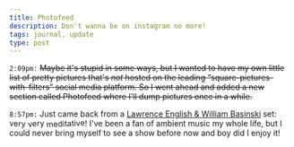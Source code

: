 ```yaml
---
title: Photofeed
description: Don't wanna be on instagram no more!
tags: journal, update
type: post
---
```


<style>
.oh-shit-tilted,
.no-way-jose,
.crap-again {
	display: inline-block;
}
.oh-shit-tilted {
	-webkit-transform: rotate(3deg);
	-moz-transform: rotate(3deg);
	transform: rotate(3deg);
}
.crap-again {
	-webkit-transform: rotate(-5deg);
	-moz-transform: rotate(-5deg);
	transform: rotate(-5deg);
}
.no-way-jose {
	-webkit-transform: rotate(-2.5deg);
	-moz-transform: rotate(-2.5deg);
	transform: rotate(-2.5deg);
}
</style>

`2:09pm:` ~~Maybe it's stupid in some ways, but I wanted to have my own little list of pretty pictures that's _not_ hosted on the leading “square-pictures-with-filters” social media platform. So I went ahead and added a new section called Photofeed where I'll dump pictures once in a while.~~

`8:57pm:` Just came back from a [Lawrence English & William Basinski](https://www.last.fm/music/William+Basinski+%252B+Lawrence+English) set: <span class="oh-shit-tilted">very</span> <span class="crap-again">very</span> <span class="no-way-jose">meditative</span>! I've been a fan of ambient music my whole life, but I could never bring myself to see a show before now and boy did I enjoy it!
